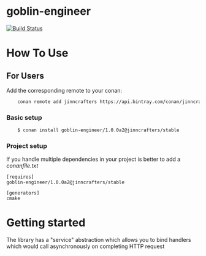 # goblin-engineer

[![Build Status](https://travis-ci.org/jinncrafters/goblin-engineer.svg?branch=master)](https://travis-ci.org/jinncrafters/goblin-engineer)
# How To Use

## For Users

Add the corresponding remote to your conan:

```bash
    conan remote add jinncrafters https://api.bintray.com/conan/jinncrafters/conan
```

### Basic setup
```bash
    $ conan install goblin-engineer/1.0.0a2@jinncrafters/stable
```
### Project setup

If you handle multiple dependencies in your project is better to add a *conanfile.txt*

    [requires]
    goblin-engineer/1.0.0a2@jinncrafters/stable

    [generators]
    cmake

# Getting started
The library has a "service" abstraction which allows you to bind handlers which would call asynchronously on completing HTTP request